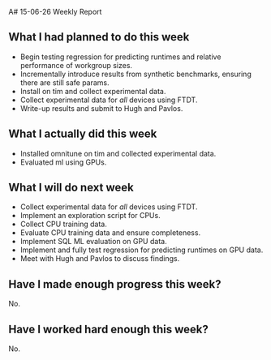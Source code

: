 A# 15-06-26 Weekly Report

## What I had planned to do this week

* Begin testing regression for predicting runtimes and relative
  performance of workgroup sizes.
* Incrementally introduce results from synthetic benchmarks, ensuring
  there are still safe params.
* Install on tim and collect experimental data.
* Collect experimental data for *all* devices using FTDT.
* Write-up results and submit to Hugh and Pavlos.

## What I actually did this week

* Installed omnitune on tim and collected experimental data.
* Evaluated ml using GPUs.

## What I will do next week

* Collect experimental data for *all* devices using FTDT.
* Implement an exploration script for CPUs.
* Collect CPU training data.
* Evaluate CPU training data and ensure completeness.
* Implement SQL ML evaluation on GPU data.
* Implement and fully test regression for predicting runtimes on GPU
  data.
* Meet with Hugh and Pavlos to discuss findings.

## Have I made enough progress this week?

No.

## Have I worked hard enough this week?

No.
